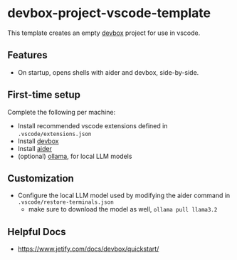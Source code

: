 # devbox-project-vscode-template

This template creates an empty [devbox](https://www.jetify.com/docs/devbox/) project for use in vscode.

## Features

* On startup, opens shells with aider and devbox, side-by-side.

## First-time setup

Complete the following per machine:

* Install recommended vscode extensions defined in `.vscode/extensions.json`
* Install [devbox](https://www.jetify.com/docs/devbox/)
* Install [aider](https://aider.chat)
* (optional) [ollama](https://ollama.com), for local LLM models

## Customization

* Configure the local LLM model used by modifying the aider command in `.vscode/restore-terminals.json`
    * make sure to download the model as well, `ollama pull llama3.2`

## Helpful Docs

* https://www.jetify.com/docs/devbox/quickstart/
